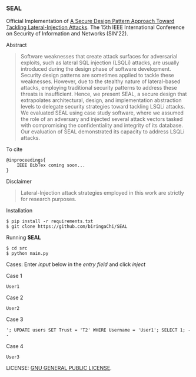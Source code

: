 ### SEAL
Official Implementation of [A Secure Design Pattern Approach Toward Tackling Lateral-Injection Attacks](https://arxiv.org/abs/2210.12877). The 15th IEEE International Conference on Security of Information and Networks (SIN'22).

Abstract
> Software weaknesses that create attack surfaces for adversarial exploits, such as lateral SQL injection (LSQLi) attacks, are usually introduced during the design phase of software development. Security design patterns are sometimes applied to tackle these weaknesses. However, due to the stealthy nature of lateral-based attacks, employing traditional security patterns to address these threats is insufficient. Hence, we present SEAL, a secure design that extrapolates architectural, design, and
implementation abstraction levels to delegate security strategies toward tackling LSQLi attacks. We evaluated SEAL using case study software, where we assumed the role of an adversary and injected several attack vectors tasked with compromising the confidentiality and integrity of its database. Our evaluation of SEAL demonstrated its capacity to address LSQLi attacks.

To cite
```
@inproceedings{
	IEEE BibTex coming soon...
}
```

Disclaimer
> Lateral-Injection attack strategies employed in this work are strictly for research purposes.

Installation
```
$ pip install -r requirements.txt
$ git clone https://github.com/biringaChi/SEAL
```

Running **SEAL**
```
$ cd src
$ python main.py
```
Cases: Enter *input* below in the *entry field* and click *inject*

Case 1
```
User1
``` 

Case 2
```
User2
``` 

Case 3
```
'; UPDATE users SET Trust = 'T2' WHERE Username = 'User1'; SELECT 1; --
``` 

Case 4
```
User3
``` 

LICENSE:
[GNU GENERAL PUBLIC LICENSE](./LICENSE).